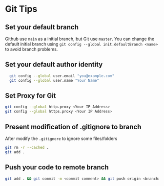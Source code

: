 # Git Tips 

## Set your default branch
Github use `main` as a initial branch, but Git use `master`.
You can change the default initial branch using `git config --global init.defaultBranch <name>` to avoid branch problems.

## Set your default author identity
```bash
  git config --global user.email "you@example.com"
  git config --global user.name "Your Name"
```

## Set Proxy for Git
```bash
git config --global http.proxy <Your IP Address>
git config --global https.proxy <Your IP Address>
```

## Present modification of .gitignore to branch
After modify the `.gitignore` to ignore some files/folders
```bash
git rm -r --cached .
git add .
```

## Push your code to remote branch

```bash
git add . && git commit -m <commit comment> && git push origin <branch>
```

